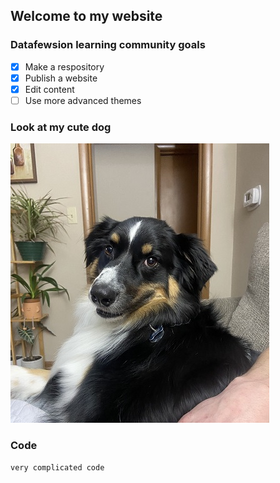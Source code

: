 ## Welcome to my website


### Datafewsion learning community goals

- [x] Make a respository
- [x] Publish a website
- [x] Edit content
- [ ] Use more advanced themes

### Look at my cute dog
![A picture of a dog](https://raw.githubusercontent.com/gabbymyers/WebsiteDemo/main/images/IMG_4820.jpg)

### Code
~~~
very complicated code
~~~
